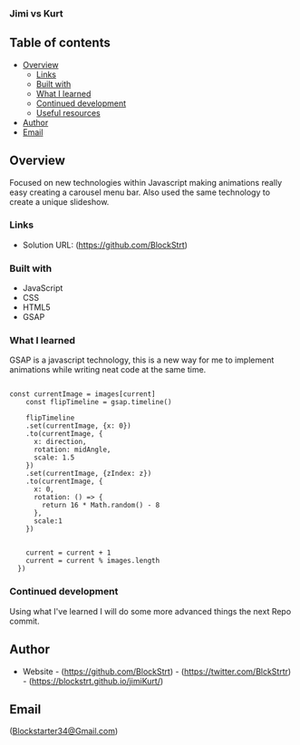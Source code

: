 ###  Jimi vs Kurt

## Table of contents

- [Overview](#overview)
  - [Links](#links)
  - [Built with](#built-with)
  - [What I learned](#what-i-learned)
  - [Continued development](#continued-development)
  - [Useful resources](#useful-resources)
- [Author](#author)
- [Email](#email)

## Overview
 Focused on new technologies within Javascript making animations
 really easy creating a carousel menu bar. Also used the same 
 technology to create a unique slideshow.


### Links

- Solution URL: (https://github.com/BlockStrt)


### Built with

- JavaScript
- CSS 
- HTML5
- GSAP

### What I learned
GSAP is a javascript technology, this is a new way for me to implement animations
while writing neat code at the same time.


``` Unique Slide Show Gsap Func Ex.

const currentImage = images[current]
    const flipTimeline = gsap.timeline()

    flipTimeline
    .set(currentImage, {x: 0})
    .to(currentImage, {
      x: direction,
      rotation: midAngle,
      scale: 1.5
    })
    .set(currentImage, {zIndex: z})
    .to(currentImage, {
      x: 0,
      rotation: () => {
        return 16 * Math.random() - 8
      },
      scale:1
    })
    
   
    current = current + 1
    current = current % images.length
  })
```

### Continued development
Using what I've learned I will do some more advanced things the next Repo commit.


## Author

- Website - (https://github.com/BlockStrt)
          - (https://twitter.com/BlckStrtr)
          - (https://blockstrt.github.io/jimiKurt/)
          

## Email
(Blockstarter34@Gmail.com)
